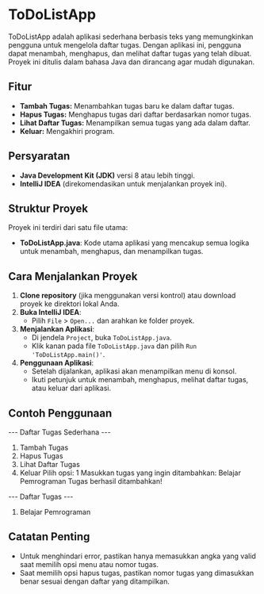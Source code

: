 
# ToDoListApp

ToDoListApp adalah aplikasi sederhana berbasis teks yang memungkinkan pengguna untuk mengelola daftar tugas. Dengan aplikasi ini, pengguna dapat menambah, menghapus, dan melihat daftar tugas yang telah dibuat. Proyek ini ditulis dalam bahasa Java dan dirancang agar mudah digunakan.

## Fitur
- **Tambah Tugas:** Menambahkan tugas baru ke dalam daftar tugas.
- **Hapus Tugas:** Menghapus tugas dari daftar berdasarkan nomor tugas.
- **Lihat Daftar Tugas:** Menampilkan semua tugas yang ada dalam daftar.
- **Keluar:** Mengakhiri program.

## Persyaratan
- **Java Development Kit (JDK)** versi 8 atau lebih tinggi.
- **IntelliJ IDEA** (direkomendasikan untuk menjalankan proyek ini).

## Struktur Proyek
Proyek ini terdiri dari satu file utama:
- **ToDoListApp.java**: Kode utama aplikasi yang mencakup semua logika untuk menambah, menghapus, dan menampilkan tugas.

## Cara Menjalankan Proyek

1. **Clone repository** (jika menggunakan versi kontrol) atau download proyek ke direktori lokal Anda.
2. **Buka IntelliJ IDEA**:
    - Pilih `File` > `Open...` dan arahkan ke folder proyek.
3. **Menjalankan Aplikasi**:
    - Di jendela `Project`, buka `ToDoListApp.java`.
    - Klik kanan pada file `ToDoListApp.java` dan pilih `Run 'ToDoListApp.main()'`.
4. **Penggunaan Aplikasi**:
    - Setelah dijalankan, aplikasi akan menampilkan menu di konsol.
    - Ikuti petunjuk untuk menambah, menghapus, melihat daftar tugas, atau keluar dari aplikasi.

## Contoh Penggunaan

--- Daftar Tugas Sederhana ---
1. Tambah Tugas
2. Hapus Tugas
3. Lihat Daftar Tugas
4. Keluar
   Pilih opsi: 1
   Masukkan tugas yang ingin ditambahkan: Belajar Pemrograman
   Tugas berhasil ditambahkan!

--- Daftar Tugas ---
1. Belajar Pemrograman


## Catatan Penting
- Untuk menghindari error, pastikan hanya memasukkan angka yang valid saat memilih opsi menu atau nomor tugas.
- Saat memilih opsi hapus tugas, pastikan nomor tugas yang dimasukkan benar sesuai dengan daftar yang ditampilkan.

